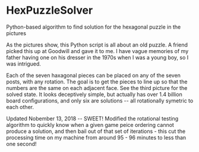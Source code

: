 # HexPuzzleSolver
Python-based algorithm to find solution for the hexagonal puzzle in the pictures

As the pictures show, this Python script is all about an old puzzle.  A friend picked this up at Goodwill and gave it to me.  I have vague memories of my father having one on his dresser in the 1970s when I was a young boy, so I was intrigued.

Each of the seven haxagonal pieces can be placed on any of the seven posts, with any rotation.  The goal is to get the pieces to line up so that the numbers are the same on each adjacent face.  See the third picture for the solved state.  It looks deceptively simple, but actually has over 1.4 billion board configurations, and only six are solutions -- all rotationally symetric to each other.

Updated Nobember 13, 2018 -- SWEET!
Modified the rotational testing algorithm to quickly know when a given game peice ordering cannot produce a solution, and then bail out of that set of iterations - this cut the processing time on my machine from around 95 - 96 minutes to less than one second!
